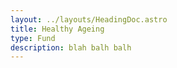```yaml
---
layout: ../layouts/HeadingDoc.astro
title: Healthy Ageing
type: Fund
description: blah balh balh
---
```

